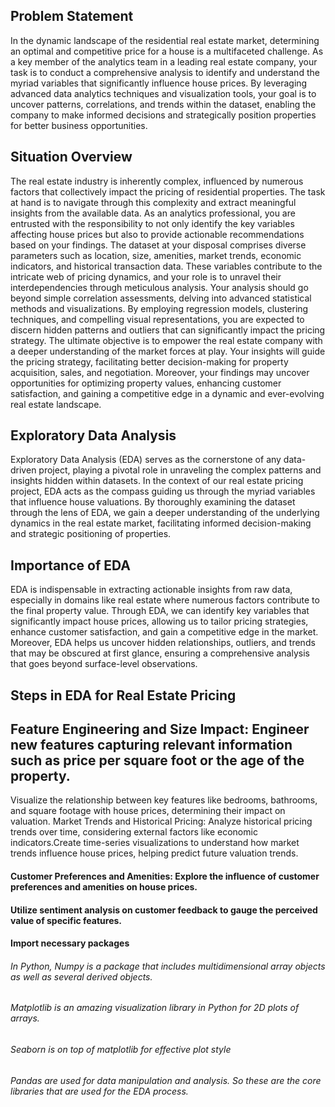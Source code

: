 
## Problem Statement
In the dynamic landscape of the residential real estate market, determining an optimal and competitive price for a house is a multifaceted challenge.
As a key member of the analytics team in a leading real estate company, your task is to conduct a comprehensive analysis to identify and understand the myriad variables that significantly influence house prices.
By leveraging advanced data analytics techniques and visualization tools, your goal is to uncover patterns, correlations, and trends within the dataset, enabling the company to make informed decisions and strategically position properties for better business opportunities.

## Situation Overview
The real estate industry is inherently complex, influenced by numerous factors that collectively impact the pricing of residential properties. The task at hand is to navigate through this complexity and extract meaningful insights from the available data. As an analytics professional, you are entrusted with the responsibility to not only identify the key variables affecting house prices but also to provide actionable recommendations based on your findings.
The dataset at your disposal comprises diverse parameters such as location, size, amenities, market trends, economic indicators, and historical transaction data. These variables contribute to the intricate web of pricing dynamics, and your role is to unravel their interdependencies through meticulous analysis.
Your analysis should go beyond simple correlation assessments, delving into advanced statistical methods and visualizations. By employing regression models, clustering techniques, and compelling visual representations, you are expected to discern hidden patterns and outliers that can significantly impact the pricing strategy.
The ultimate objective is to empower the real estate company with a deeper understanding of the market forces at play. Your insights will guide the pricing strategy, facilitating better decision-making for property acquisition, sales, and negotiation. Moreover, your findings may uncover opportunities for optimizing property values, enhancing customer satisfaction, and gaining a competitive edge in a dynamic and ever-evolving real estate landscape.

## Exploratory Data Analysis
 Exploratory Data Analysis (EDA) serves as the cornerstone of any data-driven project, playing a pivotal role in unraveling the complex patterns and insights hidden within datasets. In the context of our real estate pricing project, EDA acts as the compass guiding us through the myriad variables that influence house valuations. By thoroughly examining the dataset through the lens of EDA, we gain a deeper understanding of the underlying dynamics in the real estate market, facilitating informed decision-making and strategic positioning of properties.
## Importance of EDA
EDA is indispensable in extracting actionable insights from raw data, especially in domains like real estate where numerous factors contribute to the final property value. Through EDA, we can identify key variables that significantly impact house prices, allowing us to tailor pricing strategies, enhance customer satisfaction, and gain a competitive edge in the market. Moreover, EDA helps us uncover hidden relationships, outliers, and trends that may be obscured at first glance, ensuring a comprehensive analysis that goes beyond surface-level observations.
## Steps in EDA for Real Estate Pricing
## Feature Engineering and Size Impact: Engineer new features capturing relevant information such as price per square foot or the age of the property.
Visualize the relationship between key features like bedrooms, bathrooms, and square footage with house prices, determining their impact on valuation.
Market Trends and Historical Pricing: Analyze historical pricing trends over time, considering external factors like economic indicators.Create time-series visualizations to understand how market trends influence house prices, helping predict future valuation trends.
#### Customer Preferences and Amenities: Explore the influence of customer preferences and amenities on house prices.
#### Utilize sentiment analysis on customer feedback to gauge the perceived value of specific features.
#### Import necessary packages
###### In Python, Numpy is a package that includes multidimensional array objects as well as several derived objects.
###### Matplotlib is an amazing visualization library in Python for 2D plots of arrays.
###### Seaborn is on top of matplotlib for effective plot style
###### Pandas are used for data manipulation and analysis. So these are the core libraries that are used for the EDA process.

